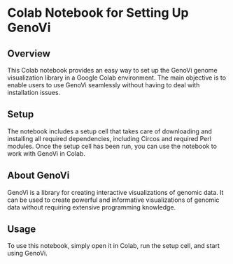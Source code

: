 # Colab Notebook for Setting Up GenoVi

## Overview
This Colab notebook provides an easy way to set up the GenoVi genome visualization library in a Google Colab environment. The main objective is to enable users to use GenoVi seamlessly without having to deal with installation issues.

## Setup
The notebook includes a setup cell that takes care of downloading and installing all required dependencies, including Circos and required Perl modules. Once the setup cell has been run, you can use the notebook to work with GenoVi in Colab.

## About GenoVi
GenoVi is a library for creating interactive visualizations of genomic data. It can be used to create powerful and informative visualizations of genomic data without requiring extensive programming knowledge.

## Usage
To use this notebook, simply open it in Colab, run the setup cell, and start using GenoVi.
